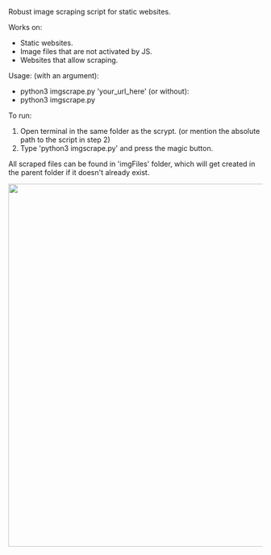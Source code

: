 Robust image scraping script for static websites.

Works on:
* Static websites.
* Image files that are not activated by JS.
* Websites that allow scraping.


Usage:
(with an argument):
- python3 imgscrape.py 'your_url_here'
(or without):
- python3 imgscrape.py


To run:
1. Open terminal in the same folder as the scrypt. (or mention the absolute path to the script in step 2)
2. Type 'python3 imgscrape.py' and press the magic button.


All scraped files can be found in 'imgFiles' folder, which will get created in the parent folder if it doesn't already exist.


<img src="https://user-images.githubusercontent.com/34137807/131264571-39c2d114-a627-4349-831a-1a7463a1d384.mp4" style="width:720px">
